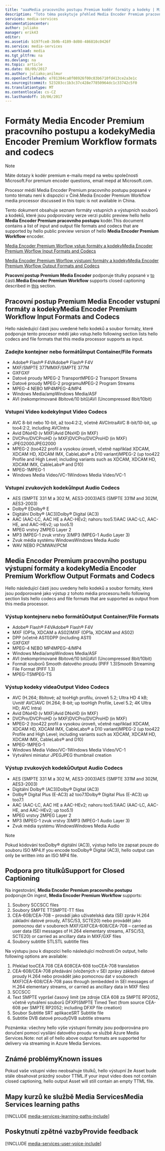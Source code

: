 ```yaml
---
title: "aaaMedia pracovního postupu Premium kodér formáty a kodeky | Microsoft Docs"
description: "Toto téma poskytuje přehled Media Encoder Premium pracovního postupu formáty formáty a kodeky"
services: media-services
documentationcenter: 
author: juliako
manager: erik43
editor: 
ms.assetid: b197fce8-3b9b-4189-8d08-486810c0426f
ms.service: media-services
ms.workload: media
ms.tgt_pltfrm: na
ms.devlang: na
ms.topic: article
ms.date: 08/09/2017
ms.author: juliako;anilmur
ms.openlocfilehash: e781384ca8f08926f00c83b6710fd413ce2a3e1c
ms.sourcegitcommit: 523283cc1b3c37c428e77850964dc1c33742c5f0
ms.translationtype: MT
ms.contentlocale: cs-CZ
ms.lasthandoff: 10/06/2017
---
```

# <a name="media-encoder-premium-workflow-formats-and-codecs"></a><span data-ttu-id="19a97-103">Formáty Media Encoder Premium pracovního postupu a kodeky</span><span class="sxs-lookup"><span data-stu-id="19a97-103">Media Encoder Premium Workflow formats and codecs</span></span>
> [!NOTE]
> <span data-ttu-id="19a97-104">Máte dotazy k kodér premium e-mailu mepd na webu společnosti Microsoft.</span><span class="sxs-lookup"><span data-stu-id="19a97-104">For premium encoder questions, email mepd at Microsoft.com.</span></span>
> 
> <span data-ttu-id="19a97-105">Procesor médií Media Encoder Premium pracovního postupu popsané v tomto tématu není k dispozici v Číně.</span><span class="sxs-lookup"><span data-stu-id="19a97-105">Media Encoder Premium Workflow media processor discussed in this topic is not available in China.</span></span> 
> 
> 

<span data-ttu-id="19a97-106">Tento dokument obsahuje seznam formáty vstupních a výstupních souborů a kodeků, které jsou podporovány verze verzi public preview hello hello **Media Encoder Premium pracovního postupu** kodér.</span><span class="sxs-lookup"><span data-stu-id="19a97-106">This document contains a list of input and output file formats and codecs that are supported by hello public preview version of hello **Media Encoder Premium Workflow** encoder.</span></span>

[<span data-ttu-id="19a97-107">Media Encoder Premium Worflow vstup formáty a kodeky</span><span class="sxs-lookup"><span data-stu-id="19a97-107">Media Encoder Premium Worflow Input Formats and Codecs</span></span>](#input_formats)

[<span data-ttu-id="19a97-108">Media Encoder Premium Worflow výstupní formáty a kodeky</span><span class="sxs-lookup"><span data-stu-id="19a97-108">Media Encoder Premium Worflow Output Formats and Codecs</span></span>](#output_formats)

<span data-ttu-id="19a97-109">**Pracovní postup Premium Media Encoder** podporuje titulky popsané v [to](#closed_captioning) části.</span><span class="sxs-lookup"><span data-stu-id="19a97-109">**Media Encoder Premium Workflow** supports closed captioning described in [this](#closed_captioning) section.</span></span> 

## <span data-ttu-id="19a97-110"><a id="input_formats"></a>Pracovní postup Premium Media Encoder vstupní formáty a kodeky</span><span class="sxs-lookup"><span data-stu-id="19a97-110"><a id="input_formats"></a>Media Encoder Premium Workflow Input Formats and Codecs</span></span>
<span data-ttu-id="19a97-111">Hello následující části jsou uvedené hello kodeků a soubor formáty, které podporuje tento procesor médií jako vstup.</span><span class="sxs-lookup"><span data-stu-id="19a97-111">hello following section lists hello codecs and file formats that this media processor supports as input.</span></span>

### <a name="input-containerfile-formats"></a><span data-ttu-id="19a97-112">Zadejte kontejner nebo formátů</span><span class="sxs-lookup"><span data-stu-id="19a97-112">Input Container/File Formats</span></span>
* <span data-ttu-id="19a97-113">Adobe® Flash® F4V</span><span class="sxs-lookup"><span data-stu-id="19a97-113">Adobe® Flash® F4V</span></span>
* <span data-ttu-id="19a97-114">MXF/SMPTE 377M</span><span class="sxs-lookup"><span data-stu-id="19a97-114">MXF/SMPTE 377M</span></span>
* <span data-ttu-id="19a97-115">GXF</span><span class="sxs-lookup"><span data-stu-id="19a97-115">GXF</span></span>
* <span data-ttu-id="19a97-116">Datové proudy MPEG-2 Transport</span><span class="sxs-lookup"><span data-stu-id="19a97-116">MPEG-2 Transport Streams</span></span>
* <span data-ttu-id="19a97-117">Datové proudy MPEG-2 programu</span><span class="sxs-lookup"><span data-stu-id="19a97-117">MPEG-2 Program Streams</span></span>
* <span data-ttu-id="19a97-118">MPEG-4 NEBO MP4</span><span class="sxs-lookup"><span data-stu-id="19a97-118">MPEG-4/MP4</span></span>
* <span data-ttu-id="19a97-119">Windows Media/amp</span><span class="sxs-lookup"><span data-stu-id="19a97-119">Windows Media/ASF</span></span>
* <span data-ttu-id="19a97-120">AVI (nekomprimované 8bitové/10 bitů)</span><span class="sxs-lookup"><span data-stu-id="19a97-120">AVI (Uncompressed 8bit/10bit)</span></span>

### <a name="input-video-codecs"></a><span data-ttu-id="19a97-121">Vstupní Video kodeky</span><span class="sxs-lookup"><span data-stu-id="19a97-121">Input Video Codecs</span></span>
* <span data-ttu-id="19a97-122">AVC 8-bit nebo 10-bit, až too4:2:2, včetně AVCIntra</span><span class="sxs-lookup"><span data-stu-id="19a97-122">AVC 8-bit/10-bit, up too4:2:2, including AVCIntra</span></span>
* <span data-ttu-id="19a97-123">Avid DNxHD (v MXF)</span><span class="sxs-lookup"><span data-stu-id="19a97-123">Avid DNxHD (in MXF)</span></span>
* <span data-ttu-id="19a97-124">DVCPro/DVCProHD (v MXF)</span><span class="sxs-lookup"><span data-stu-id="19a97-124">DVCPro/DVCProHD (in MXF)</span></span>
* <span data-ttu-id="19a97-125">JPEG2000</span><span class="sxs-lookup"><span data-stu-id="19a97-125">JPEG2000</span></span>
* <span data-ttu-id="19a97-126">MPEG-2 (too422 profil a vysokou úroveň, včetně například XDCAM, XDCAM HD, XDCAM IMX, CableLabs® a D10 variant)</span><span class="sxs-lookup"><span data-stu-id="19a97-126">MPEG-2 (up too422 Profile and High Level; including variants such as XDCAM, XDCAM HD, XDCAM IMX, CableLabs® and D10)</span></span>
* <span data-ttu-id="19a97-127">MPEG-1</span><span class="sxs-lookup"><span data-stu-id="19a97-127">MPEG-1</span></span>
* <span data-ttu-id="19a97-128">Windows Media Video/VC-1</span><span class="sxs-lookup"><span data-stu-id="19a97-128">Windows Media Video/VC-1</span></span>

### <a name="input-audio-codecs"></a><span data-ttu-id="19a97-129">Vstupní zvukových kodeků</span><span class="sxs-lookup"><span data-stu-id="19a97-129">Input Audio Codecs</span></span>
* <span data-ttu-id="19a97-130">AES (SMPTE 331 M a 302 M, AES3-2003)</span><span class="sxs-lookup"><span data-stu-id="19a97-130">AES (SMPTE 331M and 302M, AES3-2003)</span></span>
* <span data-ttu-id="19a97-131">Dolby® E</span><span class="sxs-lookup"><span data-stu-id="19a97-131">Dolby® E</span></span>
* <span data-ttu-id="19a97-132">Digitální Dolby® (AC3)</span><span class="sxs-lookup"><span data-stu-id="19a97-132">Dolby® Digital (AC3)</span></span>
* <span data-ttu-id="19a97-133">AAC (AAC-LC, AAC HE a AAC-HEv2; nahoru too5.1)</span><span class="sxs-lookup"><span data-stu-id="19a97-133">AAC (AAC-LC, AAC-HE, and AAC-HEv2; up too5.1)</span></span>
* <span data-ttu-id="19a97-134">MPEG vrstvy 2</span><span class="sxs-lookup"><span data-stu-id="19a97-134">MPEG Layer 2</span></span>
* <span data-ttu-id="19a97-135">MP3 (MPEG-1 zvuk vrstvy 3)</span><span class="sxs-lookup"><span data-stu-id="19a97-135">MP3 (MPEG-1 Audio Layer 3)</span></span>
* <span data-ttu-id="19a97-136">Zvuk média systému Windows</span><span class="sxs-lookup"><span data-stu-id="19a97-136">Windows Media Audio</span></span>
* <span data-ttu-id="19a97-137">WAV NEBO PCM</span><span class="sxs-lookup"><span data-stu-id="19a97-137">WAV/PCM</span></span>

## <span data-ttu-id="19a97-138"><a id="output_format"></a>Media Encoder Premium pracovního postupu výstupní formáty a kodeky</span><span class="sxs-lookup"><span data-stu-id="19a97-138"><a id="output_format"></a>Media Encoder Premium Workflow Output Formats and Codecs</span></span>
<span data-ttu-id="19a97-139">Hello následující části jsou uvedeny hello kodeků a soubor formáty, které jsou podporované jako výstup z tohoto média procesoru.</span><span class="sxs-lookup"><span data-stu-id="19a97-139">hello following section lists hello codecs and file formats that are supported as output from this media processor.</span></span>

### <a name="output-containerfile-formats"></a><span data-ttu-id="19a97-140">Výstup kontejneru nebo formátů</span><span class="sxs-lookup"><span data-stu-id="19a97-140">Output Container/File Formats</span></span>
* <span data-ttu-id="19a97-141">Adobe® Flash® F4V</span><span class="sxs-lookup"><span data-stu-id="19a97-141">Adobe® Flash® F4V</span></span>
* <span data-ttu-id="19a97-142">MXF (OP1a, XDCAM a AS02)</span><span class="sxs-lookup"><span data-stu-id="19a97-142">MXF (OP1a, XDCAM and AS02)</span></span>
* <span data-ttu-id="19a97-143">DPP (včetně AS11)</span><span class="sxs-lookup"><span data-stu-id="19a97-143">DPP (including AS11)</span></span>
* <span data-ttu-id="19a97-144">GXF</span><span class="sxs-lookup"><span data-stu-id="19a97-144">GXF</span></span>
* <span data-ttu-id="19a97-145">MPEG-4 NEBO MP4</span><span class="sxs-lookup"><span data-stu-id="19a97-145">MPEG-4/MP4</span></span>
* <span data-ttu-id="19a97-146">Windows Media/amp</span><span class="sxs-lookup"><span data-stu-id="19a97-146">Windows Media/ASF</span></span>
* <span data-ttu-id="19a97-147">AVI (nekomprimované 8bitové/10 bitů)</span><span class="sxs-lookup"><span data-stu-id="19a97-147">AVI (Uncompressed 8bit/10bit)</span></span>
* <span data-ttu-id="19a97-148">Formát souborů Smooth datového proudu (PIFF 1.3)</span><span class="sxs-lookup"><span data-stu-id="19a97-148">Smooth Streaming File Format (PIFF 1.3)</span></span>
* <span data-ttu-id="19a97-149">MPEG-TS</span><span class="sxs-lookup"><span data-stu-id="19a97-149">MPEG-TS</span></span> 

### <a name="output-video-codecs"></a><span data-ttu-id="19a97-150">Výstup kodeky videa</span><span class="sxs-lookup"><span data-stu-id="19a97-150">Output Video Codecs</span></span>
* <span data-ttu-id="19a97-151">AVC (H.264; 8bitové; až tooHigh profilu, úroveň 5.2; Ultra HD 4 kB; Uvnitř AVC)</span><span class="sxs-lookup"><span data-stu-id="19a97-151">AVC (H.264; 8-bit; up tooHigh Profile, Level 5.2; 4K Ultra HD; AVC Intra)</span></span>
* <span data-ttu-id="19a97-152">Avid DNxHD (v MXF)</span><span class="sxs-lookup"><span data-stu-id="19a97-152">Avid DNxHD (in MXF)</span></span>
* <span data-ttu-id="19a97-153">DVCPro/DVCProHD (v MXF)</span><span class="sxs-lookup"><span data-stu-id="19a97-153">DVCPro/DVCProHD (in MXF)</span></span>
* <span data-ttu-id="19a97-154">MPEG-2 (too422 profil a vysokou úroveň, včetně například XDCAM, XDCAM HD, XDCAM IMX, CableLabs® a D10 variant)</span><span class="sxs-lookup"><span data-stu-id="19a97-154">MPEG-2 (up too422 Profile and High Level; including variants such as XDCAM, XDCAM HD, XDCAM IMX, CableLabs® and D10)</span></span>
* <span data-ttu-id="19a97-155">MPEG-1</span><span class="sxs-lookup"><span data-stu-id="19a97-155">MPEG-1</span></span>
* <span data-ttu-id="19a97-156">Windows Media Video/VC-1</span><span class="sxs-lookup"><span data-stu-id="19a97-156">Windows Media Video/VC-1</span></span>
* <span data-ttu-id="19a97-157">Vytváření miniatur JPEG</span><span class="sxs-lookup"><span data-stu-id="19a97-157">JPEG thumbnail creation</span></span>

### <a name="output-audio-codecs"></a><span data-ttu-id="19a97-158">Výstup zvukových kodeků</span><span class="sxs-lookup"><span data-stu-id="19a97-158">Output Audio Codecs</span></span>
* <span data-ttu-id="19a97-159">AES (SMPTE 331 M a 302 M, AES3-2003)</span><span class="sxs-lookup"><span data-stu-id="19a97-159">AES (SMPTE 331M and 302M, AES3-2003)</span></span>
* <span data-ttu-id="19a97-160">Digitální Dolby® (AC3)</span><span class="sxs-lookup"><span data-stu-id="19a97-160">Dolby® Digital (AC3)</span></span>
* <span data-ttu-id="19a97-161">Dolby® Digital Plus (E-AC3) až too7.1</span><span class="sxs-lookup"><span data-stu-id="19a97-161">Dolby® Digital Plus (E-AC3) up too7.1</span></span>
* <span data-ttu-id="19a97-162">AAC (AAC-LC, AAC HE a AAC-HEv2; nahoru too5.1)</span><span class="sxs-lookup"><span data-stu-id="19a97-162">AAC (AAC-LC, AAC-HE, and AAC-HEv2; up too5.1)</span></span>
* <span data-ttu-id="19a97-163">MPEG vrstvy 2</span><span class="sxs-lookup"><span data-stu-id="19a97-163">MPEG Layer 2</span></span>
* <span data-ttu-id="19a97-164">MP3 (MPEG-1 zvuk vrstvy 3)</span><span class="sxs-lookup"><span data-stu-id="19a97-164">MP3 (MPEG-1 Audio Layer 3)</span></span>
* <span data-ttu-id="19a97-165">Zvuk média systému Windows</span><span class="sxs-lookup"><span data-stu-id="19a97-165">Windows Media Audio</span></span>

>[!NOTE]
><span data-ttu-id="19a97-166">Pokud kódování tooDolby® digitální (AC3), výstup hello lze zapsat pouze do souboru ISO MP4.</span><span class="sxs-lookup"><span data-stu-id="19a97-166">If you encode tooDolby® Digital (AC3), hello output can only be written into an ISO MP4 file.</span></span>

## <span data-ttu-id="19a97-167"><a id="closed_captioning"></a>Podpora pro titulků</span><span class="sxs-lookup"><span data-stu-id="19a97-167"><a id="closed_captioning"></a>Support for Closed Captioning</span></span>
<span data-ttu-id="19a97-168">Na ingestování, **Media Encoder Premium pracovního postupu** podporuje:</span><span class="sxs-lookup"><span data-stu-id="19a97-168">On ingest, **Media Encoder Premium Workflow** supports:</span></span>

1. <span data-ttu-id="19a97-169">Soubory SCC</span><span class="sxs-lookup"><span data-stu-id="19a97-169">SCC files</span></span>
2. <span data-ttu-id="19a97-170">Soubory SMPTE TT</span><span class="sxs-lookup"><span data-stu-id="19a97-170">SMPTE-TT files</span></span>
3. <span data-ttu-id="19a97-171">CEA-608/CEA-708 – provádí jako uživatelská data (SEI zpráv H.264 základní datové proudy, ATSC/53, SCTE20) nebo provádět jako pomocnou dat v souborech MXF/GXF</span><span class="sxs-lookup"><span data-stu-id="19a97-171">CEA-608/CEA-708 – carried as user data (SEI messages of H.264 elementary streams, ATSC/53, SCTE20) or carried as ancillary data in MXF/GXF files</span></span>
4. <span data-ttu-id="19a97-172">Soubory subtitle STL</span><span class="sxs-lookup"><span data-stu-id="19a97-172">STL subtitle files</span></span>

<span data-ttu-id="19a97-173">Na výstupu jsou k dispozici hello následující možnosti:</span><span class="sxs-lookup"><span data-stu-id="19a97-173">On output, hello following options are available:</span></span>

1. <span data-ttu-id="19a97-174">Překlad tooCEA 708 CEA 608</span><span class="sxs-lookup"><span data-stu-id="19a97-174">CEA-608 tooCEA-708 translation</span></span>
2. <span data-ttu-id="19a97-175">CEA-608/CEA-708 předávání (vložených v SEI zprávy základní datové proudy H.264 nebo provádět jako pomocnou dat v souborech MXF)</span><span class="sxs-lookup"><span data-stu-id="19a97-175">CEA-608/CEA-708 pass through (embedded in SEI messages of H.264 elementary streams, or carried as ancillary data in MXF files)</span></span>
3. <span data-ttu-id="19a97-176">SCC</span><span class="sxs-lookup"><span data-stu-id="19a97-176">SCC</span></span>
4. <span data-ttu-id="19a97-177">Text SMPTE vypršel časový limit (ze zdroje CEA 608 za SMPTE RP2052, včetně vytváření souborů DFXP)</span><span class="sxs-lookup"><span data-stu-id="19a97-177">SMPTE Timed Text (from source CEA-608 per SMPTE RP2052; including DFXP file creation)</span></span>
5. <span data-ttu-id="19a97-178">Soubor Subtitle SRT aplikace</span><span class="sxs-lookup"><span data-stu-id="19a97-178">SRT Subtitle file</span></span>
6. <span data-ttu-id="19a97-179">Subtitle DVB datové proudy</span><span class="sxs-lookup"><span data-stu-id="19a97-179">DVB subtitle streams</span></span>

<span data-ttu-id="19a97-180">Poznámka: všechny hello výše výstupní formáty jsou podporována pro doručení pomocí vysílání datového proudu ve službě Azure Media Services.</span><span class="sxs-lookup"><span data-stu-id="19a97-180">Note: not all of hello above output formats are supported for delivery via streaming in Azure Media Services.</span></span>

## <a name="known-issues"></a><span data-ttu-id="19a97-181">Známé problémy</span><span class="sxs-lookup"><span data-stu-id="19a97-181">Known issues</span></span>
<span data-ttu-id="19a97-182">Pokud vaše vstupní video neobsahuje titulků, hello výstupní že Asset bude stále obsahovat prázdný soubor TTML.</span><span class="sxs-lookup"><span data-stu-id="19a97-182">If your input video does not contain closed captioning, hello output Asset will still contain an empty TTML file.</span></span> 

## <a name="media-services-learning-paths"></a><span data-ttu-id="19a97-183">Mapy kurzů ke službě Media Services</span><span class="sxs-lookup"><span data-stu-id="19a97-183">Media Services learning paths</span></span>
[!INCLUDE [media-services-learning-paths-include](../../includes/media-services-learning-paths-include.md)]

## <a name="provide-feedback"></a><span data-ttu-id="19a97-184">Poskytnutí zpětné vazby</span><span class="sxs-lookup"><span data-stu-id="19a97-184">Provide feedback</span></span>
[!INCLUDE [media-services-user-voice-include](../../includes/media-services-user-voice-include.md)]

